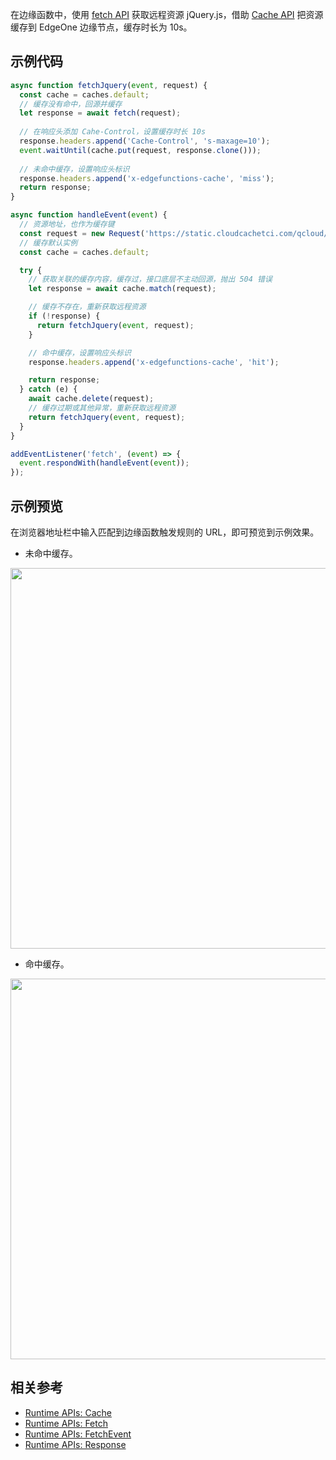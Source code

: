 在边缘函数中，使用 [fetch API](https://cloud.tencent.com/document/product/1552/81897) 获取远程资源 jQuery.js，借助 [Cache API](https://cloud.tencent.com/document/product/1552/81893) 把资源缓存到 EdgeOne 边缘节点，缓存时长为 10s。

## 示例代码 

```typescript
async function fetchJquery(event, request) {
  const cache = caches.default;
  // 缓存没有命中，回源并缓存
  let response = await fetch(request);
  
  // 在响应头添加 Cahe-Control，设置缓存时长 10s
  response.headers.append('Cache-Control', 's-maxage=10');
  event.waitUntil(cache.put(request, response.clone()));
  
  // 未命中缓存，设置响应头标识
  response.headers.append('x-edgefunctions-cache', 'miss');
  return response;
}

async function handleEvent(event) {
  // 资源地址，也作为缓存键
  const request = new Request('https://static.cloudcachetci.com/qcloud/main/scripts/release/common/vendors/jquery-3.2.1.min.js');
  // 缓存默认实例
  const cache = caches.default;

  try {
    // 获取关联的缓存内容，缓存过，接口底层不主动回源，抛出 504 错误
    let response = await cache.match(request);

    // 缓存不存在，重新获取远程资源
    if (!response) {
      return fetchJquery(event, request);
    }

    // 命中缓存，设置响应头标识
    response.headers.append('x-edgefunctions-cache', 'hit');

    return response;
  } catch (e) {
    await cache.delete(request);
    // 缓存过期或其他异常，重新获取远程资源
    return fetchJquery(event, request);
  }
}

addEventListener('fetch', (event) => {
  event.respondWith(handleEvent(event));
});
```

## 示例预览

在浏览器地址栏中输入匹配到边缘函数触发规则的 URL，即可预览到示例效果。

- 未命中缓存。

<img src="https://user-images.githubusercontent.com/117053395/208015306-5d9ba9b4-b1a7-48c0-b2c1-868ade979cf7.png" width=609px>

- 命中缓存。

<img src="https://user-images.githubusercontent.com/117053395/208015231-8c93d07e-a919-49c3-9ad5-257b32f8f27b.png" width=609px>


## 相关参考
- [Runtime APIs: Cache](https://cloud.tencent.com/document/product/1552/81893)
- [Runtime APIs: Fetch](https://cloud.tencent.com/document/product/1552/81897)
- [Runtime APIs: FetchEvent](https://cloud.tencent.com/document/product/1552/81899)
- [Runtime APIs: Response](https://cloud.tencent.com/document/product/1552/81917)
